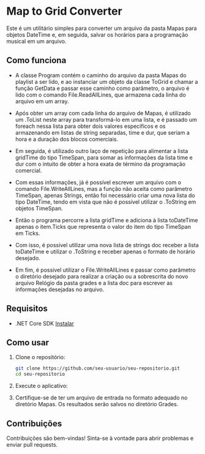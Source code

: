 # Map to Grid Converter

Este é um utilitário simples para converter um arquivo da pasta Mapas para objetos DateTime e, em seguida, salvar os horários para a programação musical em um arquivo.

## Como funciona

- A classe Program contém o caminho do arquivo da pasta Mapas do playlist a ser lido, e ao instanciar um objeto da classe ToGrid e chamar a função GetData e passar esse caminho como parâmetro,
o arquivo é lido com o comando File.ReadAllLines, que armazena cada linha do arquivo em um array.

- Após obter um array com cada linha do arquivo de Mapas, é utilizado um .ToList neste array para transformá-lo em uma lista, e é passado um foreach nessa lista para obter dois valores específicos e os armazenando em listas de string separadas,
time e dur, que seriam a hora e a duração dos blocos comerciais.
- Em seguida, é utilizado outro laço de repetição para alimentar a lista gridTime do tipo TimeSpan, para somar as informações da lista time<string> e dur<string> com o intuito de obter a hora exata de término da programação comercial.
- Com essas informações, já é possível escrever um arquivo com o comando File.WriteAllLines, mas a função não aceita como parâmetro TimeSpan, apenas Strings, então foi necessário criar uma nova lista do tipo DateTime, tendo em vista que não é possível utilizar o .ToString em objetos TimeSpan.
- Então o programa percorre a lista gridTime<TimeSpan> e adiciona à lista toDateTime<DateTime> apenas o item.Ticks que representa o valor do item do tipo TimeSpan em Ticks.
- Com isso, é possível utilizar uma nova lista de strings doc<string> receber a lista toDateTime e utilizar o .ToString e receber apenas o formato de horário desejado.
- Em fim, é possível utilizar o File.WriteAllLines e passar como parâmetro o diretório desejado para realizar a criação ou a sobrescrita do novo arquivo Relógio da pasta grades e a lista doc<string> para escrever as informações desejadas no arquivo.

  
## Requisitos

- .NET Core SDK [Instalar](https://dotnet.microsoft.com/download)

## Como usar

1. Clone o repositório:

   ```bash
   git clone https://github.com/seu-usuario/seu-repositorio.git
   cd seu-repositorio

2. Execute o aplicativo:

3. Certifique-se de ter um arquivo de entrada no formato adequado no diretório Mapas. Os resultados serão salvos no diretório Grades.

## Contribuições

Contribuições são bem-vindas! Sinta-se à vontade para abrir problemas e enviar pull requests.
